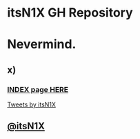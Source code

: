 <!DOCTYPE html>
<html>
<head>

# itsN1X GH Repository

# Nevermind.
## x)
### [INDEX page HERE](http://ITSN1X.GITHUB.IO/INDEX.HTML)
<a class="twitter-timeline" data-width="400" data-height="1200" data-theme="dark" data-link-color="#2B7BB9" href="https://twitter.com/itsN1X">Tweets by itsN1X</a> <script async src="//platform.twitter.com/widgets.js" charset="utf-8"></script>

## [@itsN1X](http://twitter.com/itsN1X)
<div class="fullscreen-overlay"></div>
</body>
</html>